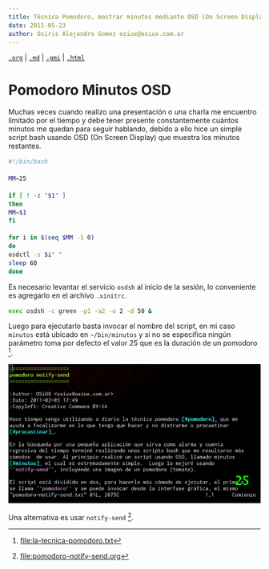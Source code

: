 ```yaml
---
title: Técnica Pomodoro, mostrar minutos mediante OSD (On Screen Display)
date: 2011-05-23
author: Osiris Alejandro Gomez osiux@osiux.com.ar
---
```


[`.org`](https://gitlab.com/osiux/osiux.gitlab.io/-/raw/master/pomodoro-minutos-osd.org) |
[`.md`](https://gitlab.com/osiux/osiux.gitlab.io/-/raw/master/pomodoro-minutos-osd.md) |
[`.gmi`](gemini://gmi.osiux.com/pomodoro-minutos-osd.gmi) |
[`.html`](https://osiux.gitlab.io/pomodoro-minutos-osd.html)

# Pomodoro Minutos OSD

Muchas veces cuando realizo una presentación o una charla me encuentro
limitado por el tiempo y debe tener presente constantemente cuántos
minutos me quedan para seguir hablando, debido a ello hice un simple
script bash usando OSD (On Screen Display) que muestra los minutos
restantes.

``` {.bash org-language="sh" results="none" exports="code"}
#!/bin/bash

MM=25

if [ ! -z "$1" ]
then
MM=$1
fi

for i in $(seq $MM -1 0)
do
osdctl -s $i" "
sleep 60
done
```

Es necesario levantar el servicio `osdsh` al inicio de la sesión, lo
conveniente es agregarlo en el archivo `.xinitrc`.

``` {.bash org-language="sh" results="none" exports="code"}
exec osdsh -c green -p1 -a2 -o 2 -d 50 &
```

Luego para ejecutarlo basta invocar el nombre del script, en mi caso
`minutos` está ubicado en `~/bin/minutos` y si no se especifica ningún
parámetro toma por defecto el valor 25 que es la duración de un pomodoro
[^1].

![](img/pomodoro/pomodoro-minutos-osd.png)

Una alternativa es usar `notify-send` [^2].

[^1]: [file:la-tecnica-pomodoro.txt](la-tecnica-pomodoro.txt)

[^2]: [file:pomodoro-notify-send.org](pomodoro-notify-send)
